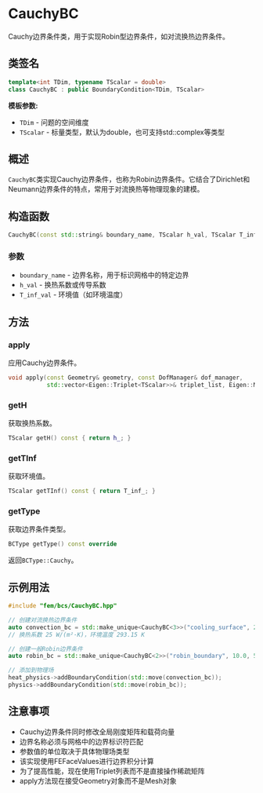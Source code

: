 # CauchyBC

Cauchy边界条件类，用于实现Robin型边界条件，如对流换热边界条件。

## 类签名

```cpp
template<int TDim, typename TScalar = double>
class CauchyBC : public BoundaryCondition<TDim, TScalar>
```

**模板参数:**
- `TDim` - 问题的空间维度
- `TScalar` - 标量类型，默认为double，也可支持std::complex<double>等类型

## 概述

`CauchyBC`类实现Cauchy边界条件，也称为Robin边界条件。它结合了Dirichlet和Neumann边界条件的特点，常用于对流换热等物理现象的建模。

## 构造函数

```cpp
CauchyBC(const std::string& boundary_name, TScalar h_val, TScalar T_inf_val)
```

### 参数

- `boundary_name` - 边界名称，用于标识网格中的特定边界
- `h_val` - 换热系数或传导系数
- `T_inf_val` - 环境值（如环境温度）

## 方法

### apply

应用Cauchy边界条件。

```cpp
void apply(const Geometry& geometry, const DofManager& dof_manager,
           std::vector<Eigen::Triplet<TScalar>>& triplet_list, Eigen::Matrix<TScalar, Eigen::Dynamic, 1>& F_global) const override;
```

### getH

获取换热系数。

```cpp
TScalar getH() const { return h_; }
```

### getTInf

获取环境值。

```cpp
TScalar getTInf() const { return T_inf_; }
```

### getType

获取边界条件类型。

```cpp
BCType getType() const override
```

返回`BCType::Cauchy`。

## 示例用法

```cpp
#include "fem/bcs/CauchyBC.hpp"

// 创建对流换热边界条件
auto convection_bc = std::make_unique<CauchyBC<3>>("cooling_surface", 25.0, 293.15); 
// 换热系数 25 W/(m²·K)，环境温度 293.15 K

// 创建一般Robin边界条件
auto robin_bc = std::make_unique<CauchyBC<2>>("robin_boundary", 10.0, 5.0);

// 添加到物理场
heat_physics->addBoundaryCondition(std::move(convection_bc));
physics->addBoundaryCondition(std::move(robin_bc));
```

## 注意事项

- Cauchy边界条件同时修改全局刚度矩阵和载荷向量
- 边界名称必须与网格中的边界标识符匹配
- 参数值的单位取决于具体物理场类型
- 该实现使用FEFaceValues进行边界积分计算
- 为了提高性能，现在使用Triplet列表而不是直接操作稀疏矩阵
- apply方法现在接受Geometry对象而不是Mesh对象